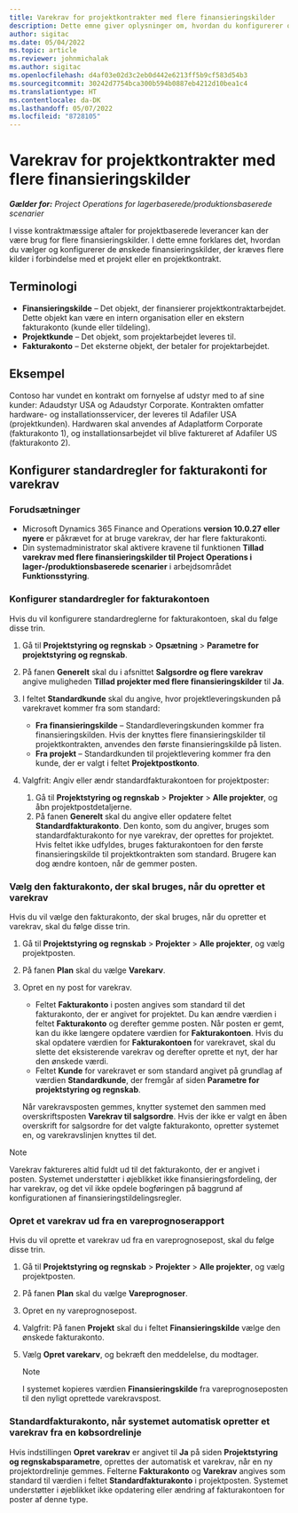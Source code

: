 ```yaml
---
title: Varekrav for projektkontrakter med flere finansieringskilder
description: Dette emne giver oplysninger om, hvordan du konfigurerer og bruger varekrav med flere finansieringskilder.
author: sigitac
ms.date: 05/04/2022
ms.topic: article
ms.reviewer: johnmichalak
ms.author: sigitac
ms.openlocfilehash: d4af03e02d3c2eb0d442e6213ff5b9cf583d54b3
ms.sourcegitcommit: 30242d7754bca300b594b0887eb4212d10bea1c4
ms.translationtype: HT
ms.contentlocale: da-DK
ms.lasthandoff: 05/07/2022
ms.locfileid: "8728105"
---
```

# <a name="item-requirements-for-project-contracts-with-multiple-funding-sources"></a>Varekrav for projektkontrakter med flere finansieringskilder

_**Gælder for:** Project Operations for lagerbaserede/produktionsbaserede scenarier_

I visse kontraktmæssige aftaler for projektbaserede leverancer kan der være brug for flere finansieringskilder. I dette emne forklares det, hvordan du vælger og konfigurerer de ønskede finansieringskilder, der kræves flere kilder i forbindelse med et projekt eller en projektkontrakt.

## <a name="terminology"></a>Terminologi

- **Finansieringskilde** – Det objekt, der finansierer projektkontraktarbejdet. Dette objekt kan være en intern organisation eller en ekstern fakturakonto (kunde eller tildeling).
- **Projektkunde** – Det objekt, som projektarbejdet leveres til.
- **Fakturakonto** – Det eksterne objekt, der betaler for projektarbejdet.

## <a name="example"></a>Eksempel

Contoso har vundet en kontrakt om fornyelse af udstyr med to af sine kunder: Adaudstyr USA og Adaudstyr Corporate. Kontrakten omfatter hardware- og installationsservicer, der leveres til Adafiler USA (projektkunden). Hardwaren skal anvendes af Adaplatform Corporate (fakturakonto 1), og installationsarbejdet vil blive faktureret af Adafiler US (fakturakonto 2).

## <a name="set-up-invoice-account-defaulting-rules-for-item-requirements"></a>Konfigurer standardregler for fakturakonti for varekrav

### <a name="prerequisites"></a>Forudsætninger

- Microsoft Dynamics 365 Finance and Operations **version 10.0.27 eller nyere** er påkrævet for at bruge varekrav, der har flere fakturakonti.
- Din systemadministrator skal aktivere kravene til funktionen **Tillad varekrav med flere finansieringskilder til Project Operations i lager-/produktionsbaserede scenarier** i arbejdsområdet **Funktionsstyring**.

### <a name="set-up-the-invoice-account-defaulting-rules"></a>Konfigurer standardregler for fakturakontoen

Hvis du vil konfigurere standardreglerne for fakturakontoen, skal du følge disse trin.

1. Gå til **Projektstyring og regnskab** \> **Opsætning** \> **Parametre for projektstyring og regnskab**.
1. På fanen **Generelt** skal du i afsnittet **Salgsordre og flere varekrav** angive muligheden **Tillad projekter med flere finansieringskilder** til **Ja**.
1. I feltet **Standardkunde** skal du angive, hvor projektleveringskunden på varekravet kommer fra som standard:

    - **Fra finansieringskilde** – Standardleveringskunden kommer fra finansieringskilden. Hvis der knyttes flere finansieringskilder til projektkontrakten, anvendes den første finansieringskilde på listen.
    - **Fra projekt** – Standardkunden til projektlevering kommer fra den kunde, der er valgt i feltet **Projektpostkonto**.

1. Valgfrit: Angiv eller ændr standardfakturakontoen for projektposter:

    1. Gå til **Projektstyring og regnskab** \> **Projekter** \> **Alle projekter**, og åbn projektpostdetaljerne.
    2. På fanen **Generelt** skal du angive eller opdatere feltet **Standardfakturakonto**. Den konto, som du angiver, bruges som standardfakturakonto for nye varekrav, der oprettes for projektet. Hvis feltet ikke udfyldes, bruges fakturakontoen for den første finansieringskilde til projektkontrakten som standard. Brugere kan dog ændre kontoen, når de gemmer posten.

### <a name="select-the-invoice-account-to-use-when-you-create-an-item-requirement"></a>Vælg den fakturakonto, der skal bruges, når du opretter et varekrav

Hvis du vil vælge den fakturakonto, der skal bruges, når du opretter et varekrav, skal du følge disse trin.

1. Gå til **Projektstyring og regnskab** \> **Projekter** \> **Alle projekter**, og vælg projektposten.
1. På fanen **Plan** skal du vælge **Varekarv**.
1. Opret en ny post for varekrav.

    - Feltet **Fakturakonto** i posten angives som standard til det fakturakonto, der er angivet for projektet. Du kan ændre værdien i feltet **Fakturakonto** og derefter gemme posten. Når posten er gemt, kan du ikke længere opdatere værdien for **Fakturakontoen**. Hvis du skal opdatere værdien for **Fakturakontoen** for varekravet, skal du slette det eksisterende varekrav og derefter oprette et nyt, der har den ønskede værdi.
    - Feltet **Kunde** for varekravet er som standard angivet på grundlag af værdien **Standardkunde**, der fremgår af siden **Parametre for projektstyring og regnskab**.

    Når varekravsposten gemmes, knytter systemet den sammen med overskriftsposten **Varekrav til salgsordre**. Hvis der ikke er valgt en åben overskrift for salgsordre for det valgte fakturakonto, opretter systemet en, og varekravslinjen knyttes til det.

> [!NOTE]
> Varekrav faktureres altid fuldt ud til det fakturakonto, der er angivet i posten. Systemet understøtter i øjeblikket ikke finansieringsfordeling, der har varekrav, og det vil ikke opdele bogføringen på baggrund af konfigurationen af finansieringstildelingsregler.

### <a name="create-an-item-requirement-from-an-item-forecast-record"></a>Opret et varekrav ud fra en vareprognoserapport

Hvis du vil oprette et varekrav ud fra en vareprognosepost, skal du følge disse trin.

1. Gå til **Projektstyring og regnskab** \> **Projekter** \> **Alle projekter**, og vælg projektposten.
1. På fanen **Plan** skal du vælge **Vareprognoser**.
1. Opret en ny vareprognosepost.
1. Valgfrit: På fanen **Projekt** skal du i feltet **Finansieringskilde** vælge den ønskede fakturakonto.
1. Vælg **Opret varekarv**, og bekræft den meddelelse, du modtager.

    > [!NOTE]
    > I systemet kopieres værdien **Finansieringskilde** fra vareprognoseposten til den nyligt oprettede varekravspost.

### <a name="default-invoice-account-when-the-system-automatically-creates-an-item-requirement-from-a-purchase-order-line"></a>Standardfakturakonto, når systemet automatisk opretter et varekrav fra en købsordrelinje

Hvis indstillingen **Opret varekrav** er angivet til **Ja** på siden **Projektstyring og regnskabsparametre**, oprettes der automatisk et varekrav, når en ny projektordrelinje gemmes. Felterne **Fakturakonto** og **Varekrav** angives som standard til værdien i feltet **Standardfakturakonto** i projektposten. Systemet understøtter i øjeblikket ikke opdatering eller ændring af fakturakontoen for poster af denne type.
